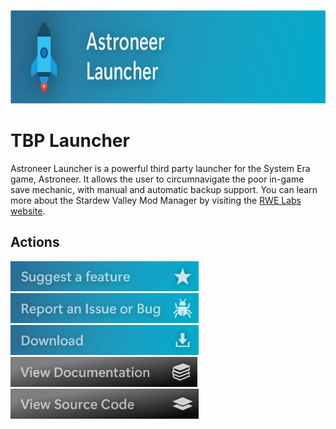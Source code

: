 <a href="https://github.com/RWELabs/Astroneer-Launcher"><img src= "https://github.com/RWELabs/RWELabs/blob/main/images/AstoneerLauncherBanner.png?raw=true" height=150px></a>
<br>

# TBP Launcher
Astroneer Launcher is a powerful third party launcher for the System Era game, Astroneer. It allows the user to circumnavigate the poor in-game save mechanic, with manual and automatic backup support. You can learn more about the Stardew Valley Mod Manager by visiting the [RWE Labs website](https://rwelabs.github.io/astro/).

## Actions
<a href="https://github.com/RWELabs/Astroneer-Launcher/issues/new?assignees=&labels=&template=feature-request.yaml&title=%5BFeature%5D+"> <img src="https://github.com/RWELabs/RWELabs/blob/main/images/Button_SuggestFeature_Blue.png?raw=true" height=48px></a>
<a href="https://github.com/RWELabs/Astroneer-Launcher/issues/new?assignees=&labels=&template=issue-report.yaml&title=%5BIssue%5D+"> <img src="https://github.com/RWELabs/RWELabs/blob/main/images/Button_ReportBug_Blue.png?raw=true" height=48px></a>
<a href="https://rwe.app/labs/astro/get"> <img src="https://github.com/RWELabs/RWELabs/blob/main/images/Button_Download_Blue.png?raw=true" height=48px></a>
<a href="https://rwe.app/labs/astro/docs"> <img src="https://github.com/RWELabs/RWELabs/blob/main/images/Button_ViewDocs.png?raw=true" height=48px></a>
<a href="https://github.com/RWELabs/Astroneer-Launcher"> <img src="https://github.com/RWELabs/RWELabs/blob/main/images/Button_ViewSource.png?raw=true" height=48px></a>